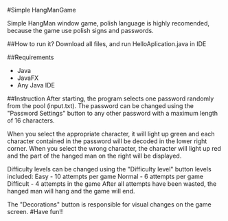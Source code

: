 #Simple HangManGame

Simple HangMan window game, polish language is highly recomended, because the game use polish signs and passwords.


##How to run it?
Download all files, and run HelloAplication.java in IDE

##Requirements
* Java
* JavaFX
* Any Java IDE

##Instruction
After starting, the program selects one password randomly from the pool (input.txt).
The password can be changed using the "Password Settings" button to any other password
with a maximum length of 16 characters.

When you select the appropriate character, it will light up green and each character contained in the password will be decoded in the lower right corner.
When you select the wrong character, the character will light up red and the part of the hanged man on the right will be displayed.

Difficulty levels can be changed using the "Difficulty level" button levels included:
Easy - 10 attempts per game
Normal - 6 attempts per game
Difficult - 4 attempts in the game
After all attempts have been wasted, the hanged man will hang and the game will end.

The "Decorations" button is responsible for visual changes on the game screen.
#Have fun!!
